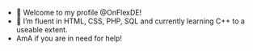 - 👋 Welcome to my profile @OnFlexDE!
- 👀 I’m fluent in HTML, CSS, PHP, SQL and currently learning C++ to a useable extent.
- AmA if you are in need for help!

<!---
OnFlexDE/OnFlexDE is a ✨ special ✨ repository because its `README.md` (this file) appears on your GitHub profile.
You can click the Preview link to take a look at your changes.
--->
